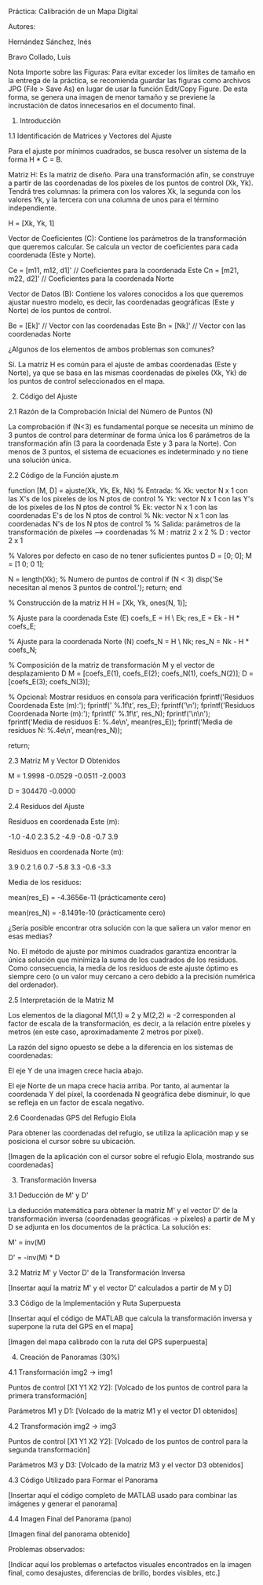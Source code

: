 Práctica: Calibración de un Mapa Digital

Autores:

Hernández Sánchez, Inés

Bravo Collado, Luis

Nota Importe sobre las Figuras:
Para evitar exceder los límites de tamaño en la entrega de la práctica, se recomienda guardar las figuras como archivos JPG (File > Save As) en lugar de usar la función Edit/Copy Figure. De esta forma, se genera una imagen de menor tamaño y se previene la incrustación de datos innecesarios en el documento final.

1. Introducción

1.1 Identificación de Matrices y Vectores del Ajuste

Para el ajuste por mínimos cuadrados, se busca resolver un sistema de la forma H * C = B.

Matriz H: Es la matriz de diseño. Para una transformación afín, se construye a partir de las coordenadas de los píxeles de los puntos de control (Xk, Yk). Tendrá tres columnas: la primera con los valores Xk, la segunda con los valores Yk, y la tercera con una columna de unos para el término independiente.

H = [Xk, Yk, 1]


Vector de Coeficientes (C): Contiene los parámetros de la transformación que queremos calcular. Se calcula un vector de coeficientes para cada coordenada (Este y Norte).

Ce = [m11, m12, d1]'  // Coeficientes para la coordenada Este
Cn = [m21, m22, d2]'  // Coeficientes para la coordenada Norte


Vector de Datos (B): Contiene los valores conocidos a los que queremos ajustar nuestro modelo, es decir, las coordenadas geográficas (Este y Norte) de los puntos de control.

Be = [Ek]'  // Vector con las coordenadas Este
Bn = [Nk]'  // Vector con las coordenadas Norte


¿Algunos de los elementos de ambos problemas son comunes?

Sí. La matriz H es común para el ajuste de ambas coordenadas (Este y Norte), ya que se basa en las mismas coordenadas de píxeles (Xk, Yk) de los puntos de control seleccionados en el mapa.

2. Código del Ajuste

2.1 Razón de la Comprobación Inicial del Número de Puntos (N)

La comprobación if (N<3) es fundamental porque se necesita un mínimo de 3 puntos de control para determinar de forma única los 6 parámetros de la transformación afín (3 para la coordenada Este y 3 para la Norte). Con menos de 3 puntos, el sistema de ecuaciones es indeterminado y no tiene una solución única.

2.2 Código de la Función ajuste.m

function [M, D] = ajuste(Xk, Yk, Ek, Nk)
% Entrada:
% Xk: vector N x 1 con las X's de los pixeles de los N ptos de control
% Yk: vector N x 1 con las Y's de los píxeles de los N ptos de control
% Ek: vector N x 1 con las coordenadas E's de los N ptos de control
% Nk: vector N x 1 con las coordenadas N's de los N ptos de control
%
% Salida: parámetros de la transformación de píxeles --> coordenadas
% M : matriz 2 x 2
% D : vector 2 x 1

% Valores por defecto en caso de no tener suficientes puntos
D = [0; 0];
M = [1 0; 0 1];

N = length(Xk); % Numero de puntos de control
if (N < 3)
    disp('Se necesitan al menos 3 puntos de control.');
    return;
end

% Construcción de la matriz H
H = [Xk, Yk, ones(N, 1)];

% Ajuste para la coordenada Este (E)
coefs_E = H \ Ek;
res_E = Ek - H * coefs_E;

% Ajuste para la coordenada Norte (N)
coefs_N = H \ Nk;
res_N = Nk - H * coefs_N;

% Composición de la matriz de transformación M y el vector de desplazamiento D
M = [coefs_E(1), coefs_E(2); coefs_N(1), coefs_N(2)];
D = [coefs_E(3); coefs_N(3)];

% Opcional: Mostrar residuos en consola para verificación
fprintf('Residuos Coordenada Este (m):');
fprintf(' %.1f\t', res_E);
fprintf('\n');
fprintf('Residuos Coordenada Norte (m):');
fprintf(' %.1f\t', res_N);
fprintf('\n\n');
fprintf('Media de residuos E: %.4e\n', mean(res_E));
fprintf('Media de residuos N: %.4e\n', mean(res_N));

return;


2.3 Matriz M y Vector D Obtenidos

M =
   1.9998   -0.0529
  -0.0511   -2.0003

D =
   304470
   -0.0000


2.4 Residuos del Ajuste

Residuos en coordenada Este (m):

-1.0   -4.0    2.3    5.2   -4.9   -0.8   -0.7    3.9


Residuos en coordenada Norte (m):

 3.9    0.2    1.6    0.7   -5.8    3.3   -0.6   -3.3


Media de los residuos:

mean(res_E) = -4.3656e-11 (prácticamente cero)

mean(res_N) = -8.1491e-10 (prácticamente cero)

¿Sería posible encontrar otra solución con la que saliera un valor menor en esas medias?

No. El método de ajuste por mínimos cuadrados garantiza encontrar la única solución que minimiza la suma de los cuadrados de los residuos. Como consecuencia, la media de los residuos de este ajuste óptimo es siempre cero (o un valor muy cercano a cero debido a la precisión numérica del ordenador).

2.5 Interpretación de la Matriz M

Los elementos de la diagonal M(1,1) ≈ 2 y M(2,2) ≈ -2 corresponden al factor de escala de la transformación, es decir, a la relación entre píxeles y metros (en este caso, aproximadamente 2 metros por píxel).

La razón del signo opuesto se debe a la diferencia en los sistemas de coordenadas:

El eje Y de una imagen crece hacia abajo.

El eje Norte de un mapa crece hacia arriba.
Por tanto, al aumentar la coordenada Y del píxel, la coordenada N geográfica debe disminuir, lo que se refleja en un factor de escala negativo.

2.6 Coordenadas GPS del Refugio Elola

Para obtener las coordenadas del refugio, se utiliza la aplicación map y se posiciona el cursor sobre su ubicación.

[Imagen de la aplicación con el cursor sobre el refugio Elola, mostrando sus coordenadas]

3. Transformación Inversa

3.1 Deducción de M' y D'

La deducción matemática para obtener la matriz M' y el vector D' de la transformación inversa (coordenadas geográficas -> píxeles) a partir de M y D se adjunta en los documentos de la práctica. La solución es:

M' = inv(M)

D' = -inv(M) * D

3.2 Matriz M' y Vector D' de la Transformación Inversa

[Insertar aquí la matriz M' y el vector D' calculados a partir de M y D]

3.3 Código de la Implementación y Ruta Superpuesta

[Insertar aquí el código de MATLAB que calcula la transformación inversa y superpone la ruta del GPS en el mapa]

[Imagen del mapa calibrado con la ruta del GPS superpuesta]

4. Creación de Panoramas (30%)

4.1 Transformación img2 -> img1

Puntos de control [X1 Y1 X2 Y2]:
[Volcado de los puntos de control para la primera transformación]

Parámetros M1 y D1:
[Volcado de la matriz M1 y el vector D1 obtenidos]

4.2 Transformación img2 -> img3

Puntos de control [X1 Y1 X2 Y2]:
[Volcado de los puntos de control para la segunda transformación]

Parámetros M3 y D3:
[Volcado de la matriz M3 y el vector D3 obtenidos]

4.3 Código Utilizado para Formar el Panorama

[Insertar aquí el código completo de MATLAB usado para combinar las imágenes y generar el panorama]

4.4 Imagen Final del Panorama (pano)

[Imagen final del panorama obtenido]

Problemas observados:

[Indicar aquí los problemas o artefactos visuales encontrados en la imagen final, como desajustes, diferencias de brillo, bordes visibles, etc.]
